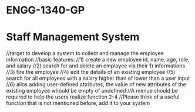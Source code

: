 # ENGG-1340-GP
# Staff Management System
//target to develop a system to collect and manage the employee information
//basic features: 
//1) create a new employee id, name, age, role, and salary
//2) search for and delete an employee via their 1) informations
//3) fire the employee
//4) edit the details of an existing employee
//5) search for all employees with a salary higher than of lower than a user input
//6) allos adding user-defined attributes, the value of new attributes of the existing employee whould be empty of undefined
//A menue should be required to help the users realize function 2-4
//Please think of a useful function that is not mentioned before, add it to your system
